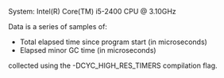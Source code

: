 System:
Intel(R) Core(TM) i5-2400 CPU @ 3.10GHz

Data is a series of samples of:
- Total elapsed time since program start (in microseconds)
- Elapsed minor GC time (in microseconds) 

collected using the -DCYC_HIGH_RES_TIMERS compilation flag.

